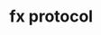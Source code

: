 # fx protocol






























































































